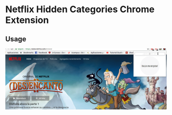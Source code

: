 # Netflix Hidden Categories Chrome Extension

## Usage

![alt Didn't Work :c](public/assets/images/image1.gif)
